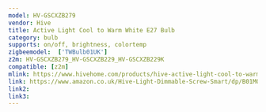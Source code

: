 ```yaml
---
model: HV-GSCXZB279
vendor: Hive
title: Active Light Cool to Warm White E27 Bulb
category: bulb
supports: on/off, brightness, colortemp
zigbeemodel:  ['TWBulb01UK']
z2m: HV-GSCXZB279_HV-GSCXZB229_HV-GSCXZB229K
compatible: [z2m]
mlink: https://www.hivehome.com/products/hive-active-light-cool-to-warm-white
link: https://www.amazon.co.uk/Hive-Light-Dimmable-Screw-Smart/dp/B01M052Q9C
link2: 
link3: 
---
```

